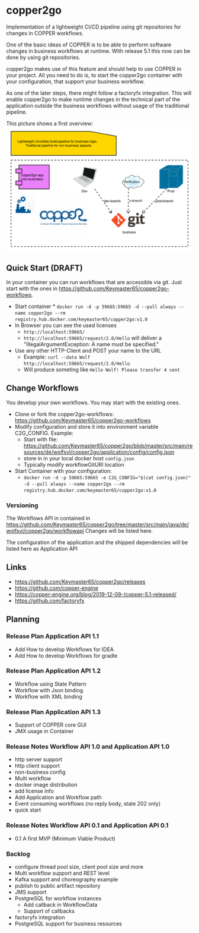 # copper2go
 Implementation of a lightweight CI/CD pipeline using git repositories for changes 
 in COPPER workflows.
 
 One of the basic ideas of COPPER is to be able to perform software changes in business
 workflows at runtime. With release 5.1 this now can be done by using git repositories.
 
copper2go makes use of this feature and should help to use COPPER in your project. 
All you need to do is, to start the copper2go container with your configuration,
that support your business workflow.
 
 As one of the later steps, there might follow a factoryfx integration. 
 This will enable copper2go to make runtime changes in the technical part of the application 
 outside the business workflows without usage of the traditional pipeline.
 
 This picture shows a first overview:
 ![This picture shows a first overview](copper2goOverview.svg)

## Quick Start (DRAFT)
In your container you can run workflows that are accessible via git. 
Just start with the ones in  https://github.com/Keymaster65/copper2go-workflows.

 * Start container
       * `docker run -d -p 59665:59665 -d --pull always --name copper2go --rm registry.hub.docker.com/keymaster65/copper2go:v1.0`
 * In Browser you can see the used licenses
   * `http://localhost:59665/`
   * `http://localhost:59665/request/2.0/Hello` will deliver a "IllegalArgumentException: A name must be specified."
 * Use any other HTTP-Client and POST your name to the URL
   * Example: `curl --data Wolf http://localhost:59665/request/2.0/Hello`
   * Will produce someting like `Hello Wolf! Please transfer 4 cent`

## Change Workflows
You develop your own workflows. You may start with the existing ones.
  * Clone or fork the copper2go-workflows: https://github.com/Keymaster65/copper2go-workflows
  * Modify configuration and store it into environment variable C2G_CONFIG. Example:
    * Start with file: https://github.com/Keymaster65/copper2go/blob/master/src/main/resources/de/wolfsvl/copper2go/application/config/config.json
    * store in in your local docker host `config.json`
    * Typically modify workflowGitURI location
  * Start Container with your configuration:
    * `docker run -d -p 59665:59665 -e C2G_CONFIG="$(cat config.json)" -d --pull always --name copper2go --rm registry.hub.docker.com/keymaster65/copper2go:v1.0`

### Versioning
The Workflows API in contained in https://github.com/Keymaster65/copper2go/tree/master/src/main/java/de/wolfsvl/copper2go/workflowapi
Changes will be listed here.

The configuration of the application and the shipped dependencies will be listed here as Application API
  
## Links
  * https://github.com/Keymaster65/copper2go/releases
  * https://github.com/copper-engine
  * https://copper-engine.org/blog/2019-12-09-/copper-5.1-released/
  * https://github.com/factoryfx
 
## Planning
   
### Release Plan Application API 1.1
 * Add How to develop Workflows for IDEA
 * Add How to develop Workflows for gradle

### Release Plan Application API 1.2
 * Workflow using State Pattern
 * Workflow with Json binding
 * Workflow with XML binding

### Release Plan Application API 1.3
 * Support of COPPER core GUI
 * JMX usage in Container

### Release Notes Workflow API 1.0 and Application API 1.0
 * http server support
 * http client support
 * non-business config
 * Multi workflow
 * docker image distribution
 * add license info
 * Add Application and Workflow path 
 * Event consuming workflows (no reply body, state 202 only)
 * quick start
  
### Release Notes Workflow API 0.1 and Application API 0.1
 * 0.1 A first MVP (Minimum Viable Product)

### Backlog
 * configure thread pool size, client pool size and more
 * Multi workflow support and REST level
 * Kafka support and choreography example
 * publish to public artifact repository
 * JMS support 
 * PostgreSQL for workflow instances
   * Add callback in WorkflowData
   * Support of callbacks
 * factoryfx integration
 * PostgreSQL support for business resources

